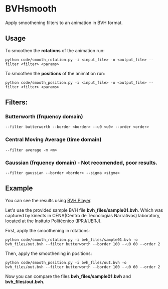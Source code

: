 # BVHsmooth
Apply smoothening filters to an animation in BVH format.

## Usage
To smoothen the **rotations** of the animation run: 

```python code/smooth_rotation.py -i <input_file> -o <output_file> --filter <filter> <params>```

To smoothen the **positions** of the animation run: 

```python code/smooth_position.py -i <input_file> -o <output_file> --filter <filter> <params>```

## Filters:

### Butterworth (frquency domain)

`--filter butterworth --border <border> --u0 <u0> --order <order>`

### Central Moving Average (time domain)

`--filter average -m <m>`

### Gaussian (frquency domain) - Not recomended, poor results.

`--filter gaussian --border <border> --sigma <sigma>`

## Example

You can see the results using [BVH Player](http://www.akjava.com/demo/bvhplayer/).

Let's use the provided sample BVH file **bvh_files/sample01.bvh**. Which was captured by kinects in CENA(Centro de Tecnologias
Narrativas) laboratory, located at the Insituto Politécnico (IPRJ/UERJ).

First, apply the smoothening in rotations:

```python code/smooth_rotation.py -i bvh_files/sample01.bvh -o bvh_files/out.bvh --filter butterworth --border 100 --u0 60 --order 2```

Then, apply the smoothening in positions:

```python code/smooth_position.py -i bvh_files/out.bvh -o bvh_files/out.bvh --filter butterworth --border 100 --u0 60 --order 2```

Now you can compare the files **bvh_files/sample01.bvh** and **bvh_files/out.bvh**.
